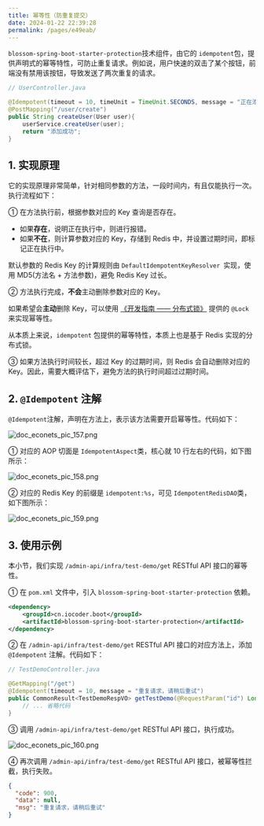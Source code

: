 ```yaml
---
title: 幂等性（防重复提交）
date: 2024-01-22 22:39:28
permalink: /pages/e49eab/
---
```


`blossom-spring-boot-starter-protection`技术组件，由它的 `idempotent`包，提供声明式的幂等特性，可防止重复请求。例如说，用户快速的双击了某个按钮，前端没有禁用该按钮，导致发送了两次重复的请求。

```java
// UserController.java

@Idempotent(timeout = 10, timeUnit = TimeUnit.SECONDS, message = "正在添加用户中，请勿重复提交")
@PostMapping("/user/create")
public String createUser(User user){
    userService.createUser(user);
    return "添加成功";
}
```

## 1. 实现原理

它的实现原理非常简单，针对相同参数的方法，一段时间内，有且仅能执行一次。执行流程如下：

① 在方法执行前，根据参数对应的 Key 查询是否存在。

- 如果**存在**，说明正在执行中，则进行报错。
- 如果**不在**，则计算参数对应的 Key，存储到 Redis 中，并设置过期时间，即标记正在执行中。

默认参数的 Redis Key 的计算规则由 `DefaultIdempotentKeyResolver `实现，使用 MD5(方法名 + 方法参数)，避免 Redis Key 过长。

② 方法执行完成，**不会**主动删除参数对应的 Key。

如果希望会**主动**删除 Key，可以使用 [《开发指南 —— 分布式锁》](https://doc.econets.cn/pages/9dfd17/) 提供的 `@Lock` 来实现幂等性。

从本质上来说，`idempotent` 包提供的幂等特性，本质上也是基于 Redis 实现的分布式锁。

③ 如果方法执行时间较长，超过 Key 的过期时间，则 Redis 会自动删除对应的 Key。因此，需要大概评估下，避免方法的执行时间超过过期时间。

## 2. `@Idempotent` 注解

`@Idempotent`注解，声明在方法上，表示该方法需要开启幂等性。代码如下：

![doc_econets_pic_157.png](https://oss.ximu233.com/econets-vue/doc_econets_pic_157.png)

① 对应的 AOP 切面是 `IdempotentAspect`类，核心就 10 行左右的代码，如下图所示：

![doc_econets_pic_158.png](https://oss.ximu233.com/econets-vue/doc_econets_pic_158.png)

② 对应的 Redis Key 的前缀是 `idempotent:%s`，可见 `IdempotentRedisDAO`类，如下图所示：

![doc_econets_pic_159.png](https://oss.ximu233.com/econets-vue/doc_econets_pic_159.png)

## 3. 使用示例

本小节，我们实现 `/admin-api/infra/test-demo/get` RESTful API 接口的幂等性。

① 在 `pom.xml` 文件中，引入 `blossom-spring-boot-starter-protection` 依赖。

```xml
<dependency>
    <groupId>cn.iocoder.boot</groupId>
    <artifactId>blossom-spring-boot-starter-protection</artifactId>
</dependency>
```

② 在 `/admin-api/infra/test-demo/get` RESTful API 接口的对应方法上，添加 `@Idempotent` 注解。代码如下：

```java
// TestDemoController.java

@GetMapping("/get")
@Idempotent(timeout = 10, message = "重复请求，请稍后重试")
public CommonResult<TestDemoRespVO> getTestDemo(@RequestParam("id") Long id) {
    // ... 省略代码
}
```

③ 调用 `/admin-api/infra/test-demo/get` RESTful API 接口，执行成功。

![doc_econets_pic_160.png](https://oss.ximu233.com/econets-vue/doc_econets_pic_160.png)

④ 再次调用 `/admin-api/infra/test-demo/get` RESTful API 接口，被幂等性拦截，执行失败。

```json
{
  "code": 900,
  "data": null,
  "msg": "重复请求，请稍后重试"
}
```